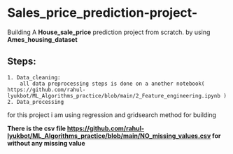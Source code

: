 # Sales_price_prediction-project-

Building A **House_sale_price** prediction project from scratch. by using **Ames_housing_dataset**

## Steps:
    1. Data_cleaning:
        all data preprocessing steps is done on a another notebook( https://github.com/rahul-lyukbot/ML_Algorithms_practice/blob/main/2_Feature_engineering.ipynb )
    2. Data_processing
        
for this project i am using regression and gridsearch method for building


**There is the csv file https://github.com/rahul-lyukbot/ML_Algorithms_practice/blob/main/NO_missing_values.csv for without any missing value**
